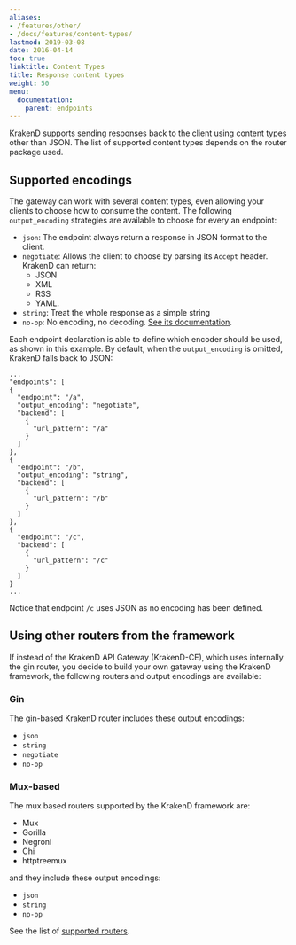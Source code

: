 ```yaml
---
aliases:
- /features/other/
- /docs/features/content-types/
lastmod: 2019-03-08
date: 2016-04-14
toc: true
linktitle: Content Types
title: Response content types
weight: 50
menu:
  documentation:
    parent: endpoints
---
```


KrakenD supports sending responses back to the client using content types other than JSON. The list of supported content types depends on the router package used.

## Supported encodings
The gateway can work with several content types, even allowing your clients to choose how to consume the content. The following `output_encoding` strategies are available to choose for every an endpoint:

- `json`: The endpoint always return a response in JSON format to the client.
- `negotiate`: Allows the client to choose by parsing its `Accept` header. KrakenD can return:
  - JSON
  - XML
  - RSS
  - YAML.
- `string`: Treat the whole response as a simple string
- `no-op`: No encoding, no decoding. [See its documentation](/docs/endpoints/no-op/).


Each endpoint declaration is able to define which encoder should be used, as shown in this example. By default, when the `output_encoding` is omitted, KrakenD falls back to JSON:

	...
	"endpoints": [
    {
      "endpoint": "/a",
      "output_encoding": "negotiate",
      "backend": [
        {
          "url_pattern": "/a"
        }
      ]
    },
    {
      "endpoint": "/b",
      "output_encoding": "string",
      "backend": [
        {
          "url_pattern": "/b"
        }
      ]
    },
    {
      "endpoint": "/c",
      "backend": [
        {
          "url_pattern": "/c"
        }
      ]
    }
    ...

Notice that endpoint `/c` uses JSON as no encoding has been defined.

## Using other routers from the framework
If instead of the KrakenD API Gateway (KrakenD-CE), which uses internally the gin router, you decide to build your own gateway using the KrakenD framework, the following routers and output encodings are available:

### Gin
The gin-based KrakenD router includes these output encodings:

- `json`
- `string`
- `negotiate`
- `no-op`

### Mux-based
The mux based routers supported by the KrakenD framework are:

- Mux
- Gorilla
- Negroni
- Chi
- httptreemux

and they include these output encodings:

- `json`
- `string`
- `no-op`

See the list of [supported routers](https://github.com/devopsfaith/krakend/tree/master/router).